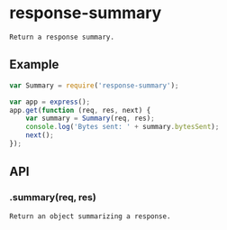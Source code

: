 # response-summary

    Return a response summary.

## Example

```js
var Summary = require('response-summary');

var app = express();
app.get(function (req, res, next) {
    var summary = Summary(req, res);
    console.log('Bytes sent: ' + summary.bytesSent);
    next();
});
```

## API

### .summary(req, res)
    
    Return an object summarizing a response.